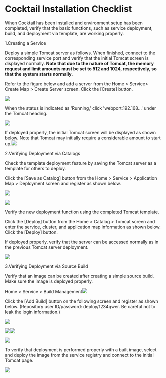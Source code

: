 # Cocktail Installation Checklist

When Cocktail has been installed and environment setup has been completed, verify that the basic functions, such as service deployment, build, and deployment via template, are working properly.

1.Creating a Service

Deploy a simple Tomcat server as follows. When finished, connect to the corresponding service port and verify that the initial Tomcat screen is displayed normally. **Note that due to the nature of Tomcat, the memory request and limit amounts must be set to 512 and 1024, respectively, so that the system starts normally.**

Refer to the figure below and add a server from the Home > Service> Create Map > Create Server screen. Click the [Create] button.

![](/assets/deploy1.jpeg)

When the status is indicated as 'Running,' click 'webport:192.168...' under the Tomcat heading.

![](/assets/deploy2.jpeg)

If deployed properly, the initial Tomcat screen will be displayed as shown below. Note that Tomcat may initially require a considerable amount to start up.![](/assets/deploy3.jpeg)

2.Verifying Deployment via Catalogs

Check the template deployment feature by saving the Tomcat server as a template for others to deploy.

Click the [Save as Catalog] button from the Home > Service > Application Map > Deployment screen and register as shown below.

![](/assets/deploy4.jpeg)

![](/assets/deploy5.jpeg)

Verify the new deployment function using the completed Tomcat template.

Click the [Deploy] button from the Home > Catalog > Tomcat screen and enter the service, cluster, and application map information as shown below. Click the [Deploy] button.

If deployed properly, verify that the server can be accessed normally as in the previous Tomcat server deployment.

![](/assets/deploy6.jpeg)

3.Verifying Deployment via Source Build

Verify that an image can be created after creating a simple source build. Make sure the image is deployed properly.

Home > Service > Build Management![](/assets/deploy13.jpeg)

Click the [Add Build] button on the following screen and register as shown below. (Repository user ID/password: deploy/1234qwer. Be careful not to leak the login information.) 

![](/assets/deploy7.jpeg)

![](/assets/deploy8.jpeg)![](/assets/deploy9.jpeg)



![](/assets/deploy10.jpeg)

To verify that deployment is performed properly with a built image, select and deploy the image from the service registry and connect to the initial Tomcat page.



![](/assets/deploy11.jpeg)

